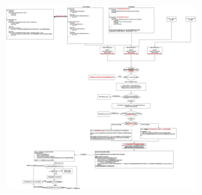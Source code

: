 ![Aop功能接口逻辑流程图](https://github.com/chenxuzhang/note/blob/main/Spring/aop/%E5%9B%BE%E7%89%87/Aop%E6%8E%A5%E5%8F%A3%E5%8A%9F%E8%83%BD%E9%80%BB%E8%BE%91%E6%B5%81%E7%A8%8B%E5%9B%BE.jpg)